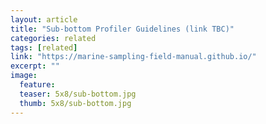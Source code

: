 ```yaml
---
layout: article
title: "Sub-bottom Profiler Guidelines (link TBC)"
categories: related
tags: [related]
link: "https://marine-sampling-field-manual.github.io/"
excerpt: ""
image:
  feature: 
  teaser: 5x8/sub-bottom.jpg
  thumb: 5x8/sub-bottom.jpg
---
```

